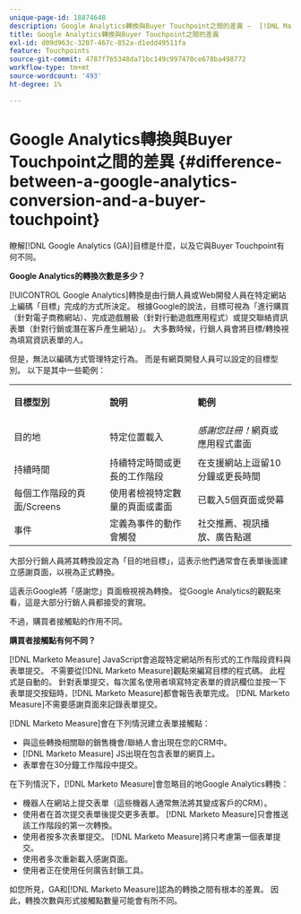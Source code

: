 ```yaml
---
unique-page-id: 18874648
description: Google Analytics轉換與Buyer Touchpoint之間的差異 —  [!DNL Marketo Measure]
title: Google Analytics轉換與Buyer Touchpoint之間的差異
exl-id: d09d963c-3207-467c-852a-d1edd49511fa
feature: Touchpoints
source-git-commit: 4787f765348da71bc149c997470ce678ba498772
workflow-type: tm+mt
source-wordcount: '493'
ht-degree: 1%

---
```


# Google Analytics轉換與Buyer Touchpoint之間的差異 {#difference-between-a-google-analytics-conversion-and-a-buyer-touchpoint}

瞭解[!DNL Google Analytics (GA)]目標是什麼，以及它與Buyer Touchpoint有何不同。

**Google Analytics的轉換次數是多少？**

[!UICONTROL Google Analytics]轉換是由行銷人員或Web開發人員在特定網站上編碼「目標」完成的方式所決定。 根據Google的說法，目標可視為「進行購買（針對電子商務網站）、完成遊戲層級（針對行動遊戲應用程式）或提交聯絡資訊表單（針對行銷或潛在客戶產生網站）」。 大多數時候，行銷人員會將目標/轉換視為填寫資訊表單的人。

但是，無法以編碼方式管理特定行為。 而是有網頁開發人員可以設定的目標型別。 以下是其中一些範例：

<table> 
 <colgroup> 
  <col> 
  <col> 
  <col> 
 </colgroup> 
 <tbody> 
  <tr> 
   <td><strong>目標型別</strong></td> 
   <td><p><strong>說明</strong></p></td> 
   <td><strong>範例</strong></td> 
  </tr> 
  <tr> 
   <td><p>目的地</p></td> 
   <td>特定位置載入</td> 
   <td><em>感謝您註冊！</em>網頁或應用程式畫面</td> 
  </tr> 
  <tr> 
   <td>持續時間</td> 
   <td>持續特定時間或更長的工作階段</td> 
   <td>在支援網站上逗留10分鐘或更長時間</td> 
  </tr> 
  <tr> 
   <td>每個工作階段的頁面/Screens</td> 
   <td>使用者檢視特定數量的頁面或畫面</td> 
   <td>已載入5個頁面或熒幕</td> 
  </tr> 
  <tr> 
   <td>事件</td> 
   <td>定義為事件的動作會觸發</td> 
   <td>社交推薦、視訊播放、廣告點選</td> 
  </tr> 
 </tbody> 
</table>

大部分行銷人員將其轉換設定為「目的地目標」，這表示他們通常會在表單後面建立感謝頁面，以視為正式轉換。

這表示Google將「感謝您」頁面檢視視為轉換。 從Google Analytics的觀點來看，這是大部分行銷人員都接受的實現。

不過，購買者接觸點的作用不同。

**購買者接觸點有何不同？**

[!DNL Marketo Measure] JavaScript會追蹤特定網站所有形式的工作階段資料與表單提交。 不需要從[!DNL Marketo Measure]觀點來編寫目標的程式碼。 此程式是自動的。 針對表單提交，每次匿名使用者填寫特定表單的資訊欄位並按一下表單提交按鈕時，[!DNL Marketo Measure]都會報告表單完成。 [!DNL Marketo Measure]不需要感謝頁面來記錄表單提交。

[!DNL Marketo Measure]會在下列情況建立表單接觸點：

* 與這些轉換相關聯的銷售機會/聯絡人會出現在您的CRM中。
* [!DNL Marketo Measure] JS出現在包含表單的網頁上。
* 表單會在30分鐘工作階段中提交。

在下列情況下，[!DNL Marketo Measure]會忽略目的地Google Analytics轉換：

* 機器人在網站上提交表單（這些機器人通常無法將其變成客戶的CRM）。
* 使用者在首次提交表單後提交更多表單。 [!DNL Marketo Measure]只會推送該工作階段的第一次轉換。
* 使用者按多次表單提交。 [!DNL Marketo Measure]將只考慮第一個表單提交。
* 使用者多次重新載入感謝頁面。
* 使用者正在使用任何廣告封鎖工具。

如您所見，GA和[!DNL Marketo Measure]認為的轉換之間有根本的差異。 因此，轉換次數與形式接觸點數量可能會有所不同。
